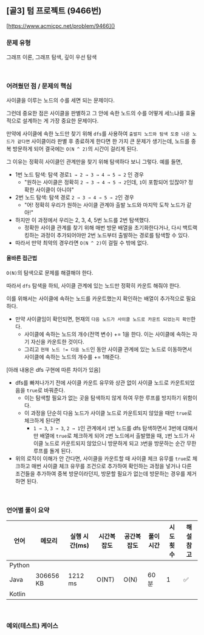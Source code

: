 ## [골3] 텀 프로젝트 (9466번)

[https://www.acmicpc.net/problem/9466]()

### 문제 유형

그래프 이론, 그래프 탐색, 깊이 우선 탐색

<br>

### 어려웠던 점 / 문제의 핵심

사이클을 이루는 노드의 수를 세면 되는 문제이다.

그런데 중요한 점은 사이클을 판별하고 그 안에 속한 노드의 수를 어떻게 세느냐를 효율적으로 설계하는 게 가장 중요한 문제이다.

만약에 사이클에 속한 노드만 찾기 위해 `dfs`를 사용하여 `출발지 노드와 탐색 도중 나온 노드가 같다면` 사이클이라 판별 후 종료하게 한다면 한 가지 큰 문제가 생기는데, 노드를 중복 방문하게 되어 결국에는 `O(N ^ 2)`의 시간이 걸리게 된다.

그 이유는 정확히 사이클인 관계만을 찾기 위해 탐색하다 보니 그렇다. 예를 들면,

- 1번 노드 탐색: 탐색 경로`1 → 2 → 3 → 4 → 5 → 2` 인 경우
  - "원하는 사이클은 정확히 `2 → 3 → 4 → 5 → 2`인데, `1`이 포함되어 있잖아? 정확한 사이클이 아니야"
- 2번 노드 탐색: 탐색 경로 `2 → 3 → 4 → 5 → 2`인 경우
  - "어! 정확히 우리가 원하는 사이클 관계야 출발 노드와 마지막 도착 노드가 같아!"
- 하지만 이 과정에서 우리는 2, 3, 4, 5번 노드를 2번 탐색했다. 
  - 정확한 사이클 관계를 찾기 위해 매번 방문 배열을 초기화한다거나, 다시 백트랙킹하는 과정이 추가되어야만 2번 노드부터 출발하는 경로를 탐색할 수 있다.
- 따라서 만약 최악의 경우라면 `O(N ^ 2)`이 걸릴 수 밖에 없다.

####  올바른 접근법

`O(N)`의 탐색으로 문제를 해결해야 한다.

따라서 `dfs` 탐색을 하되, 사이클 관계에 있는 노드만 정확히 카운트 해줘야 한다.

이를 위해서는 사이클에 속하는 노드를 카운트했는지 확인하는 배열이 추가적으로 필요하다.

- 만약 사이클임이 확인되면, 현재의 `다음 노드가 사이클 노드로 카운트 되었는지 확인`한다.
  - 사이클에 속하는 노드의 개수(전역 변수) += 1을 한다. 이는 사이클에 속하는 자기 자신을 카운트한 것이다.
  - 그리고 `현재 노드 != 다음 노드`인 동안 사이클 관계에 있는 노드로 이동하면서 사이클에 속하는 노드의 개수를 += 1해준다.



[아래 내용은 dfs 구현에 따른 차이가 있음]

- dfs를 빠져나가기 전에 사이클 카운트 유무와 상관 없이 사이클 노드로 카운트되었음을 `true`로 바꿔준다.
  - 이는 탐색할 필요가 없는 곳을 탐색하지 않게 하여 무한 루프를 방지하기 위함이다.
  - 이 과정을 단순히 다음 노드가 사이클 노드로 카운트되지 않았을 때만 `true`로 체크하게 된다면
    - `1 → 3`, `3 → 3`, `2 → 1`인 관계에서 `1`번 노드를 dfs 탐색하면서 3번에 대해서만 배열에 `true`로 체크하게 되어 `2`번 노드에서 출발했을 때, `1`번 노드가 사이클 노드로 카운트되지 않았으니 방문하게 되고 `3`번을 방문하는 순간 무한 루프를 돌게 된다.
- 위의 로직이 이해가 안 간다면, 사이클을 카운트할 때 사이클 체크 유무를 `true`로 체크하고 매번 사이클 체크 유무를 조건으로 추가하여 확인하는 과정을 넣거나 다른 조건들을 추가하여 중복 방문이라던지, 방문할 필요가 없는데 방문하는 경우를 제거하면 된다.

<br>

### 언어별 풀이 요약

| 언어   | 메모리    | 실행 시간(ms) | 시간복잡도 | 공간복잡도 | 풀이 시간 | 시도 횟수 | 해설 참고          |
| ------ | --------- | ------------- | ---------- | ---------- | --------- | --------- | ------------------ |
| Python |           |               |            |            |           |           |                    |
| Java   | 306656 KB | 1212 ms       | O(NT)      | O(N)       | 60분      | 1         | :white_check_mark: |
| Kotlin |           |               |            |            |           |           |                    |

<br>

### 예외(테스트) 케이스

```
```

